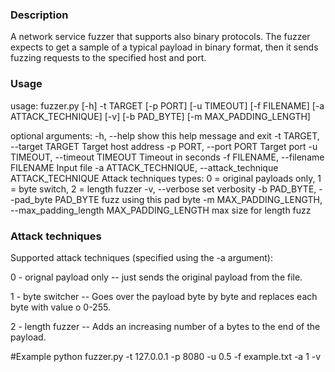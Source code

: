 ### Description
A network service fuzzer that supports also binary protocols.
The fuzzer expects to get a sample of a typical payload in binary format, then it sends fuzzing requests 
to the specified host and port.

### Usage
usage: fuzzer.py [-h] -t TARGET [-p PORT] [-u TIMEOUT] [-f FILENAME]
                 [-a ATTACK_TECHNIQUE] [-v] [-b PAD_BYTE]
                 [-m MAX_PADDING_LENGTH]

optional arguments:
  -h, --help            show this help message and exit
  -t TARGET, --target TARGET
                        Target host address
  -p PORT, --port PORT  Target port
  -u TIMEOUT, --timeout TIMEOUT
                        Timeout in seconds
  -f FILENAME, --filename FILENAME
                        Input file
  -a ATTACK_TECHNIQUE, --attack_technique ATTACK_TECHNIQUE
                        Attack techniques types: 0 = original payloads only, 1
                        = byte switch, 2 = length fuzzer
  -v, --verbose         set verbosity
  -b PAD_BYTE, --pad_byte PAD_BYTE
                        fuzz using this pad byte
  -m MAX_PADDING_LENGTH, --max_padding_length MAX_PADDING_LENGTH
                        max size for length fuzz


### Attack techniques
Supported attack techniques (specified using the -a argument):

0 - orignal payload only -- just sends the original payload from the file.

1 - byte switcher -- Goes over the payload byte by byte and replaces each byte with value o 0-255.

2 - length fuzzer -- Adds an increasing number of a bytes to the end of the payload.


#Example
python fuzzer.py -t 127.0.0.1 -p 8080 -u 0.5 -f example.txt -a 1 -v

